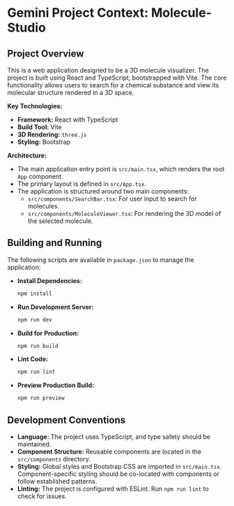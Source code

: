 # Gemini Project Context: Molecule-Studio

## Project Overview

This is a web application designed to be a 3D molecule visualizer. The project is built using React and TypeScript, bootstrapped with Vite. The core functionality allows users to search for a chemical substance and view its molecular structure rendered in a 3D space.

**Key Technologies:**
- **Framework:** React with TypeScript
- **Build Tool:** Vite
- **3D Rendering:** `three.js`
- **Styling:** Bootstrap

**Architecture:**
- The main application entry point is `src/main.tsx`, which renders the root `App` component.
- The primary layout is defined in `src/App.tsx`.
- The application is structured around two main components:
  - `src/components/SearchBar.tsx`: For user input to search for molecules.
  - `src/components/MoleculeViewer.tsx`: For rendering the 3D model of the selected molecule.

## Building and Running

The following scripts are available in `package.json` to manage the application:

- **Install Dependencies:**
  ```bash
  npm install
  ```

- **Run Development Server:**
  ```bash
  npm run dev
  ```

- **Build for Production:**
  ```bash
  npm run build
  ```

- **Lint Code:**
  ```bash
  npm run lint
  ```

- **Preview Production Build:**
  ```bash
  npm run preview
  ```

## Development Conventions

- **Language:** The project uses TypeScript, and type safety should be maintained.
- **Component Structure:** Reusable components are located in the `src/components` directory.
- **Styling:** Global styles and Bootstrap CSS are imported in `src/main.tsx`. Component-specific styling should be co-located with components or follow established patterns.
- **Linting:** The project is configured with ESLint. Run `npm run lint` to check for issues.
